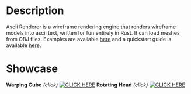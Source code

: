 # Description
Ascii Renderer is a wireframe rendering engine that renders wireframe models into ascii text, written for fun entirely in Rust. It can load meshes from OBJ files. Examples are available [here](https://github.com/EvanCMcPheron/ascii_renderer/tree/main/examples) and a quickstart guide is available [here](https://github.com/EvanCMcPheron/ascii_renderer/blob/main/tutorial.md).

# Showcase
**Warping Cube** *(click)*
[![CLICK HERE](https://i.imgur.com/wpAzShS.png)](https://youtu.be/faViJzniUQA)
**Rotating Head** *(click)*
[![CLICK HERE](https://i.imgur.com/loXsRC2.png)](https://youtu.be/UOlbZk48o1I)